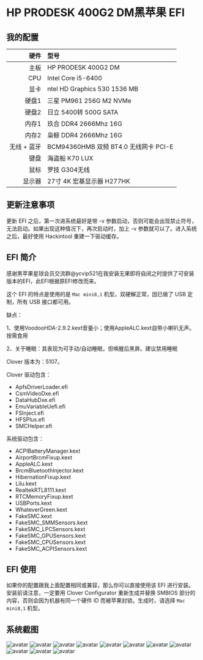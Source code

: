 # HP PRODESK 400G2 DM黑苹果 EFI

## 我的配置

|         硬件       |                   型号                  | 
|-------------------:|:----------------------------------------|
|               主板 | HP PRODESK 400G2 DM                       |
|                CPU | Intel Core i5-6400                      |
|               显卡 | ntel HD Graphics 530 1536 MB   |
|              硬盘1 | 三星 PM961 256G M2 NVMe                 |
|              硬盘2 | 日立 5400转 500G SATA                |
|               内存1 | 玖合 DDR4 2666Mhz 16G  |
|               内存2 | 枭鲸 DDR4 2666Mhz 16G  |
|        无线 + 蓝牙 | BCM94360HMB 双频 BT4.0 无线网卡 PCI-E   |
|               键盘 | 海盗船 K70 LUX                               |
|               鼠标 | 罗技 G304无线                               |
|            显示器 | 27寸 4K 宏基显示器 H277HK          |


## 更新注意事项

更新 EFI 之后，第一次进系统最好是带 -v 参数启动，否则可能会出现禁止符号，无法启动。如果出现这种情况下，再次启动时，加上 -v 参数就可以了。进入系统之后，最好使用 Hackintool 重建一下驱动缓存。


## EFI 简介

感谢黑苹果星球会员交流群@ycvip521在我安装无果即将自闭之时提供了可安装版本的EFI，此EFI根据原EFI修改而来。


这个 EFI 的特点是使用的是 `Mac mini8,1` 机型，双硬解正常，因已做了 USB 定制，所有 USB 接口都可用。

缺点：

1、使用VoodooHDA-2.9.2.kext音量小；使用AppleALC.kext自带小喇叭无声。按需食用

2、关于睡眠：其表现为可手动/自动睡眠，但唤醒后黑屏。建议禁用睡眠



Clover 版本为：5107。

Clover 驱动包含：

* ApfsDriverLoader.efi
* CsmVideoDxe.efi
* DataHubDxe.efi
* EmuVariableUefi.efi
* FSInject.efi
* HFSPlus.efi
* SMCHelper.efi

系统驱动包含：

* ACPIBatteryManager.kext
* AirportBrcmFixup.kext
* AppleALC.kext
* BrcmBluetoothInjector.kext
* HibernationFixup.kext
* Lilu.kext
* RealtekRTL8111.kext
* RTCMemoryFixup.kext
* USBPorts.kext
* WhateverGreen.kext
* FakeSMC.kext
* FakeSMC_SMMSensors.kext
* FakeSMC_LPCSensors.kext
* FakeSMC_GPUSensors.kext
* FakeSMC_CPUSensors.kext
* FakeSMC_ACPISensors.kext
## EFI 使用

如果你的配置跟我上面配置相同或兼容，那么你可以直接使用该 EFI 进行安装。安装前请注意，一定要用 Clover Configurator 重新生成并替换 SMBIOS 部分的内容，否则会因为机器有同一个硬件 ID 而被苹果封锁。生成时，请选择 `Mac mini8,1` 机型。


## 系统截图

![avatar](https://gitee.com/xiaojiangshan/hp-prodisk-400g2-dm-efi-for-clover/blob/master/%E7%B3%BB%E7%BB%9F%E6%88%AA%E5%9B%BE/%E5%85%B3%E4%BA%8E%E6%9C%AC%E6%9C%BA@2x.png)
![avatar](https://gitee.com/xiaojiangshan/hp-prodisk-400g2-dm-efi-for-clover/blob/master/%E7%B3%BB%E7%BB%9F%E6%88%AA%E5%9B%BE/HWMonitorSMC@2x.png)
![avatar](https://gitee.com/xiaojiangshan/hp-prodisk-400g2-dm-efi-for-clover/blob/master/%E7%B3%BB%E7%BB%9F%E6%88%AA%E5%9B%BE/USB@2x.png)
![avatar](https://gitee.com/xiaojiangshan/hp-prodisk-400g2-dm-efi-for-clover/blob/master/%E7%B3%BB%E7%BB%9F%E6%88%AA%E5%9B%BE/USB%E5%AE%9A%E5%88%B6@2x.png)
![avatar](https://gitee.com/xiaojiangshan/hp-prodisk-400g2-dm-efi-for-clover/blob/master/%E7%B3%BB%E7%BB%9F%E6%88%AA%E5%9B%BE/WIFI@2x.png)
![avatar](https://gitee.com/xiaojiangshan/hp-prodisk-400g2-dm-efi-for-clover/blob/master/%E7%B3%BB%E7%BB%9F%E6%88%AA%E5%9B%BE/%E4%BB%A5%E5%A4%AA%E7%BD%91%E5%8D%A1@2x.png)
![avatar](https://gitee.com/xiaojiangshan/hp-prodisk-400g2-dm-efi-for-clover/blob/master/%E7%B3%BB%E7%BB%9F%E6%88%AA%E5%9B%BE/%E5%8F%98%E9%A2%91@2x.png)
![avatar](https://gitee.com/xiaojiangshan/hp-prodisk-400g2-dm-efi-for-clover/blob/master/%E7%B3%BB%E7%BB%9F%E6%88%AA%E5%9B%BE/%E7%A1%AC%E8%A7%A3@2x.png)
![avatar](https://gitee.com/xiaojiangshan/hp-prodisk-400g2-dm-efi-for-clover/blob/master/%E7%B3%BB%E7%BB%9F%E6%88%AA%E5%9B%BE/%E8%8A%82%E8%83%BD@2x.png)
![avatar](https://gitee.com/xiaojiangshan/hp-prodisk-400g2-dm-efi-for-clover/blob/master/%E7%B3%BB%E7%BB%9F%E6%88%AA%E5%9B%BE/%E8%93%9D%E7%89%99@2x.png)
![avatar](https://github.com/ylen0l/Hackintosh-Hp-Prodesk-400g2-DM-Clover-Efi/blob/master/%E7%B3%BB%E7%BB%9F%E7%8A%B6%E6%80%81%E6%88%AA%E5%9B%BE/%E5%85%B3%E4%BA%8E%E6%9C%AC%E6%9C%BA@2x.png?raw=true)
